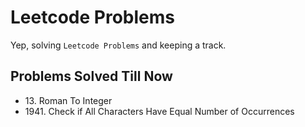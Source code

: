 # Leetcode Problems

Yep, solving `Leetcode Problems` and keeping a track.

## Problems Solved Till Now

- 13\. Roman To Integer
- 1941\. Check if All Characters Have Equal Number of Occurrences
